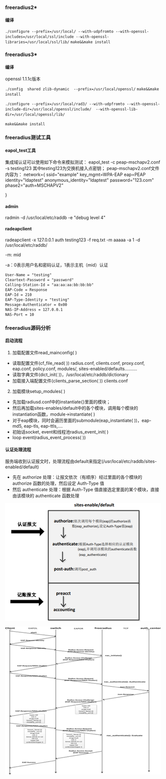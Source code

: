 ### freeradius2*
#### 编译

`./configure --prefix=/usr/local/ --with-udpfromto --with-openssl-includes=/usr/local/ssl/include --with-openssl-libraries=/usr/local/ssl/lib/`
`make&&make install`

### freeradius3*
#### 编译
openssl 1.1.1c版本

`./config  shared zlib-dynamic  --prefix=/usr/local/openssl/`
`make&&make install`

`./configure --prefix=/usr/local/rad3/ --with-udpfromto --with-openssl-include-dir=/usr/local/openssl/include/  --with-openssl-lib-dir=/usr/local/openssl/lib/`

`make&&make install`


### freeradius测试工具
#### eapol_test工具

集成域认证可以使用如下命令来模拟测试：
eapol_test -c peap-mschapv2.conf -s testing123
其中testing123为交换机接入点密钥；
peap-mschapv2.conf文件内容为：
network={
    ssid="example"
     key_mgmt=WPA-EAP
     eap=PEAP
     identity="ldaptest"
     anonymous_identity="ldaptest"
     password="123.com"
    phase2="auth=MSCHAPV2"

}

#### admin
 radmin -d  /usr/local/etc/raddb  -e "debug level 4"

#### radeapclient
radeapclient -x 127.0.0.1 auth testing123 -f req.txt -m aaaaa -a 1 -d /usr/local/etc/raddb/

-m: mid

-a：0表示用户名和密码认证，1表示主机（mid）认证

```
User-Name = "testing"
Cleartext-Password = "password"
Calling-Station-Id = "aa:aa:aa:bb:bb:bb"
EAP-Code = Response
EAP-Id = 210
EAP-Type-Identity = "testing"
Message-Authenticator = 0x00
NAS-IP-Address = 127.0.0.1
NAS-Port = 10
```


### freeradius源码分析
#### 启动流程
1. 加载配置文件read_mainconfig( )

* 读取配置文件(cf_file_read( )) radius.conf, clients.conf, proxy.conf, eap.conf, policy.conf, modules/, sites-enabled/defaults……….
* 读取字典文件(dict_init( ))，/usr/local/etc/raddb/dictionary
* 加载接入端配置文件(clients_parse_section( )) clients.conf

2. 加载模块setup_modules( )

* 先加载radiusd.conf中的instantiate{}里面的模块；
* 然后再加载sites-enables/default中的各个模块，调用每个模块的instantiation函数，module->instantiate( )
* 对于eap模块，同时会遍历里面的submodule(eap_instantiate( ))，eap-md5, eap-tls, eap-ttls,….
* 初始话socket, event和线程池radius_event_init( )
* loop event(radius_event_process( ))


#### 认证处理流程
服务端收到认证报文时，处理流程由default来指定(/usr/local/etc/raddb/sites-enabled/default)
* 先在 authorize 处理：让报文依次（有顺序）经过里面的各个模块的 authorize 函数的处理，然后设定 Auth-Type 值
* 然后 authenticate 处理：根据 Auth-Type 值直接选定里面的某个模块，直接由该模块的 authenticate 函数处理
  
![freeradius处理流程](freeradius认证处理流程.png)

![nac自定义流程](nac自定义认证流程.jpg)